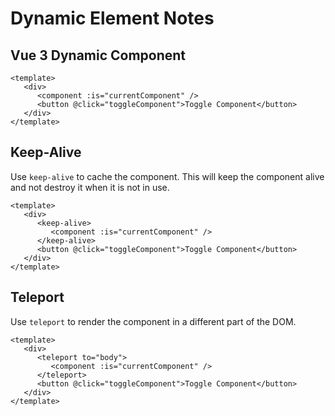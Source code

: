 # Dynamic Element Notes

## Vue 3 Dynamic Component

```vue
<template>
   <div>
      <component :is="currentComponent" />
      <button @click="toggleComponent">Toggle Component</button>
   </div>
</template>
```

## Keep-Alive

Use `keep-alive` to cache the component. This will keep the component alive and not destroy it when it is not in use.

```vue
<template>
   <div>
      <keep-alive>
         <component :is="currentComponent" />
      </keep-alive>
      <button @click="toggleComponent">Toggle Component</button>
   </div>
</template>
```

## Teleport

Use `teleport` to render the component in a different part of the DOM.

```vue
<template>
   <div>
      <teleport to="body">
         <component :is="currentComponent" />
      </teleport>
      <button @click="toggleComponent">Toggle Component</button>
   </div>
</template>
```

